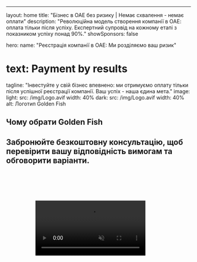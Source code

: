 ---
layout: home
title: "Бізнес в ОАЕ без ризику | Немає схвалення - немає оплати"
description: "Революційна модель створення компанії в ОАЕ: оплата тільки після успіху. Експертний супровід на кожному етапі з показником успіху понад 90%."
showSponsors: false

hero:
  name: "Реєстрація компанії в ОАЕ: Ми розділяємо ваш ризик"
  # text: Payment by results
  tagline: "Інвестуйте у свій бізнес впевнено: ми отримуємо оплату тільки після успішної реєстрації компанії. <span class='hl'>Ваш успіх - наша єдина мета</span>."
  image:
    light:
      src: /img/Logo.avif
      width: 40%
    dark:
      src: /img/Logo.avif
      width: 40%
    alt: Логотип Golden Fish

<FeatureBlock :card="{
  title: 'Ваші переваги — наша відповідальність',
  details: 'ОАЕ пропонує численні переваги для міжнародних підприємців та інвесторів, які шукають сприятливе бізнес-середовище. \n\n* Низькі податкові ставки: Лише 9% корпоративного податку та 5% ПДВ без податку на особисті доходи\n* 100% іноземна власність: Повний контроль над вашою компанією без місцевих партнерів\n* Відсутність валютного контролю: Необмежена репатріація прибутку та обмін валюти\n\n[Show complete list](/uae-business/company-registration/benefits-problems#benefits-of-doing-business-in-the-uae)',
  link: '/uae-business/company-registration/benefits-problems#benefits-of-doing-business-in-the-uae',
  src: {
    light: '/img/iStock-2051326997.avif',
    dark: '/img/iStock-1448478309.jpg',
    width: '100%'
  },
  inversion: false
}" />

<FeatureBlock :card="{
  title: 'Виклики, які ми долаємо разом',
  details: 'Хоча ОАЕ пропонує багато переваг, бізнесу слід враховувати потенційні виклики при створенні діяльності. \n\n* Складне регуляторне середовище: Різні правила в еміратах та Free Zone\n* Вимоги економічної присутності: Потреба в місцевому персоналі та фізичному офісі для певних видів діяльності\n* Високі початкові витрати: Реєстраційні збори, документація та обов\'язкова оренда офісу\n\n[Show complete list](/uae-business/company-registration/benefits-problems#disadvantages-of-doing-business-in-the-uae)',
  link: '/uae-business/company-registration/benefits-problems#disadvantages-of-doing-business-in-the-uae',
  src: {
    light: '/img/iStock-1299393716.avif',
    dark: '/img/iStock-2149731304.avif',
    width: '100%'
  },
  inversion: true
}" />

<FeatureBlock :card="{
  title: 'Повна підтримка: крок за кроком з вами',
  details: 'Повний посібник з реєстрації компаній у **Free Zone, Offshore, Mainland, Branch**. \n\n* 100% іноземна власність доступна у Free Zone та Mainland\n* Низькі податкові ставки - лише 9% корпоративного податку\n* Відсутність валютного контролю - легка репатріація капіталу\n\n[Learn more](/uae-business/company-registration/overview)',
  link: '/uae-business/company-registration/overview',
  src: {
    light: '/video/iStock-1204982076.mp4',
    dark: '/video/iStock-1269162753.mp4',
    width: '100%'
  },
  inversion: false
}" />

<FeatureCards :features="[
  {
    title: 'Відкриття банківського рахунку',
    details: 'Легко відкривайте бізнес або особисті **банківські рахунки** в надійних банках ОАЕ.',
    items: [
      'Повний спектр PRO-послуг для державних погоджень',
      'Повний пакет банківського обслуговування',
      '96% успішних справ'
    ],
    linkText: 'Learn more',
    link: '/uae-business/offer/banking/',
    icon: {
      light: '/img/iStock-2153786564.avif',
      dark: '/img/iStock-2166793628.avif',
      alt: 'Банківські послуги'
    }
  },
  {
    title: 'Golden Visa та резидентство',
    details: 'Отримайте **Golden Visa** ОАЕ для довгострокового проживання через простий процес подання.',
    items: [
      '**Не потрібно в\'їжджати в ОАЕ кожні 6 місяців**',
      '10-річна дійсність з можливістю продовження при збереженні кваліфікаційних умов',
      '92% успішних справ'
    ],
    linkText: 'Learn more',
    link: '/uae-business/offer/golden-visa/',
    icon: {
      light: '/img/iStock-1312241253.avif',
      dark: '/img/ILONMASKID.webp',
      alt: 'Візові послуги'
    }
  },
  {
    title: 'Дізнайтеся більше про наші корпоративні послуги',
    details: '',
    items: [],
    linkText: 'Learn more',
    link: '/uae-business/company-registration/insights/incorporation-steps',
    icon: {
      light: '/img/iStock-473502112.avif',
      dark: '/img/iStock-1160827423.avif',
      alt: 'Додаткові послуги'
    }
  }
]" />

## Чому обрати Golden Fish

<BenefitsList :features="[
  {
    icon: '🏢',
    title: 'Локальна експертиза в ОАЕ',
    text: 'Професійні спеціалісти в Дубаї надають експертний супровід на кожному етапі процесу.'
  },
  {
    icon: '📊',
    title: 'Доведений рівень успіху',
    text: 'Понад 90% схвалених заявок із сотнями виданих віз, банківських рахунків та реєстрацій компаній через наш преміум-процесинг.'
  },
  {
    icon: '💸',
    title: '**Оплата після успіху**',
    text: '[Оплата тільки після схвалення](/uae-business/benefits/success-based-fees). Повна прозорість без прихованих витрат.'
  },
]" />

## Забронюйте безкоштовну консультацію, щоб перевірити вашу відповідність вимогам та обговорити варіанти.

<video  autoplay muted playsinline style="padding: 80px" >
  <source src="/img/iStock-2185906461.mp4" type="video/mp4">
</video>

<ContactFormModal 
  formName="Golden Visa [offer]" 
  buttonText="Отримати безкоштовну консультацію" 
  categoryLabel="Необхідний рівень підтримки: *" 
  categoryPlaceholderText="Оберіть ваш рівень підтримки"
  messageLabel="Допоможіть нам підготуватися до вашої консультації (рекомендовано)"
  messagePlaceholderText="Розкажіть про ваші побажання, членів родини, терміни або конкретні запитання"
  :services="[
  'Базовий — тільки необхідні документи та консультації',
  'Стандартний — повний пакет документації та супровід на основних етапах',
  'Комплексний — повне управління процесом з мінімальним залученням з вашого боку',
  'Індивідуальний — необхідно обговорити специфічні деталі та особливі вимоги',
  ]"/>

<!-- <ImageGrid :images="[
  { src: '/img/ILONMASKID.webp', href: './immigration.md', alt: 'Імміграція в ОАЕ' },
  { src: '/img/ILONMASKID.webp', href: './immigration.md', alt: 'Імміграція в ОАЕ' },
]"/> -->